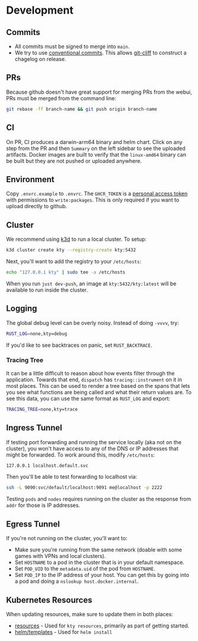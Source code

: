 # Development

## Commits

- All commits must be signed to merge into `main`.
- We try to use [conventional commits][conventional commits]. This allows
  [git-cliff][git-cliff] to construct a chagelog on release.

[conventional commits]: https://www.conventionalcommits.org/en/v1.0.0/
[git-cliff]: https://git-cliff.org

## PRs

Because github doesn't have great support for merging PRs from the webui, PRs
must be merged from the command line:

```bash
git rebase -ff branch-name && git push origin branch-name
```

## CI

On PR, CI produces a darwin-arm64 binary and helm chart. Click on any step from
the PR and then `Summary` on the left sidebar to see the uploaded artifacts.
Docker images are built to verify that the `linux-amd64` binary can be built but
they are not pushed or uploaded anywhere.

## Environment

Copy `.envrc.example` to `.envrc`. The `GHCR_TOKEN` is a [personal access
token][pat] with permissions to `write:packages`. This is only required if you
want to upload directly to github.

[pat]:
  https://docs.github.com/en/authentication/keeping-your-account-and-data-secure/managing-your-personal-access-tokens

## Cluster

We recommend using [k3d][k3d] to run a local cluster. To setup:

```bash
k3d cluster create kty --registry-create kty:5432
```

Next, you'll want to add the registry to your `/etc/hosts`:

```bash
echo "127.0.0.1 kty" | sudo tee -a /etc/hosts
```

When you run `just dev-push`, an image at `kty:5432/kty:latest` will be
available to run inside the cluster.

[k3d]: https://k3d.io/v5.6.3/#releases

## Logging

The global debug level can be overly noisy. Instead of doing `-vvvv`, try:

```bash
RUST_LOG=none,kty=debug
```

If you'd like to see backtraces on panic, set `RUST_BACKTRACE`.

### Tracing Tree

It can be a little difficult to reason about how events filter through the
application. Towards that end, `dispatch` has `tracing::instrument` on it in
most places. This can be used to render a tree based on the spans that lets you
see what functions are being called and what their return values are. To see
this data, you can use the same format as `RUST_LOG` and export:

```bash
TRACING_TREE=none,kty=trace
```

## Ingress Tunnel

If testing port forwarding and running the service locally (aka not on the
cluster), you won't have access to any of the DNS or IP addresses that might be
forwarded. To work around this, modify `/etc/hosts`:

```txt
127.0.0.1 localhost.default.svc
```

Then you'll be able to test forwarding to localhost via:

```bash
ssh -L 9090:svc/default/localhost:9091 me@localhost -p 2222
```

Testing `pods` and `nodes` requires running on the cluster as the response from
`addr` for those is IP addresses.

## Egress Tunnel

If you're not running on the cluster, you'll want to:

- Make sure you're running from the same network (doable with some games with
  VPNs and local clusters).
- Set `HOSTNAME` to a pod in the cluster that is in your default namespace.
- Set `POD_UID` to the `metadata.uid` of the pod from `HOSTNAME`.
- Set `POD_IP` to the IP address of your host. You can get this by going into a
  pod and doing a `nslookup host.docker.internal`.

## Kubernetes Resources

When updating resources, make sure to update them in both places:

- [resources](/resources/) - Used for `kty resources`, primarily as part of
  getting started.
- [helm/templates](/helm/templates/) - Used for `helm install`
